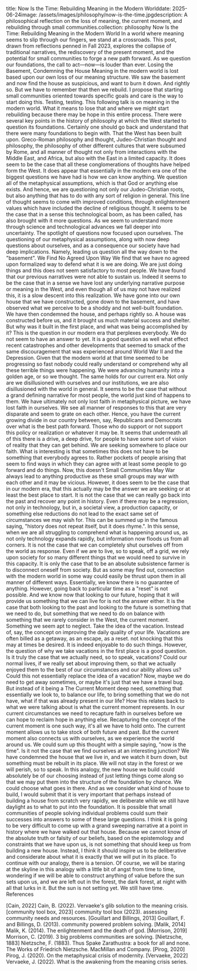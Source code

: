 
title: Now Is the Time: Rebuilding Meaning in the Modern Worlddate: 2025-06-24image: /assets/images/philosophy/now-is-the-time.jpgdescription: A philosophical reflection on the loss of meaning, the current moment, and rebuilding through small communities.collection: philosophy
Now Is the Time: Rebuilding Meaning in the Modern World
In a world where meaning seems to slip through our fingers, we stand at a crossroads. This post, drawn from reflections penned in Fall 2023, explores the collapse of traditional narratives, the rediscovery of the present moment, and the potential for small communities to forge a new path forward. As we question our foundations, the call to act—now—is louder than ever.
Losing the Basement, Condemning the House
Meaning in the modern world is lost based upon our own loss of our meaning structure. We saw the basement and now find the house as suspicious, and want to burn it down. And rightly so. But we have to remember that then we rebuild. I propose that starting small communities oriented towards specific goals and care is the way to start doing this.
Testing, testing. This following talk is on meaning in the modern world. What it means to lose that and where we might start rebuilding because there may be hope in this entire process.
There were several key points in the history of philosophy at which the West started to question its foundations. Certainly one should go back and understand that there were many foundations to begin with. That the West has been built upon. Greco-Roman philosophy and thought, Judeo-Christian thought and philosophy, the philosophy of other different cultures that were subsumed by Rome, and all manner of thought not only from interactions with the Middle East, and Africa, but also with the East in a limited capacity. It does seem to be the case that all these conglomerations of thoughts have helped form the West. It does appear that essentially in the modern era one of the biggest questions we have had is how we can know anything. We question all of the metaphysical assumptions, which is that God or anything else exists. And hence, we are questioning not only our Judeo-Christian roots, but also anything that has to do with any sort of religion in general. This line of thought seems to come with improved conditions, through enlightenment values which have included the decline of religious thought. It seems to be the case that in a sense this technological boom, as has been called, has also brought with it more questions. As we seem to understand more through science and technological advances we fall deeper into uncertainty. The spotlight of questions now focused upon ourselves. The questioning of our metaphysical assumptions, along with now deep questions about ourselves, and as a consequence our society have had deep implications. Namely, leading us question all the way down to the "basement".
We Find No Agreed Upon Way
We find that we have no agreed upon formalized way to defend what it is we are doing. We are just doing things and this does not seem satisfactory to most people. We have found that our previous narratives were not able to sustain us. Indeed it seems to be the case that in a sense we have lost any underlying narrative purpose or meaning in the West, and even though all of us may not have realized this, it is a slow descent into this realization. We have gone into our own house that we have constructed, gone down to the basement, and have observed what we perceive to be a shoddy and not well-built foundation. We have then condemned the house, and perhaps rightly so. A house was constructed before us, and it brought us much material success and shelter. But why was it built in the first place, and what was being accomplished by it? This is the question in our modern era that perplexes everybody. We do not seem to have an answer to yet. It is a good question as well what effect recent catastrophes and other developments that seemed to smack of the same discouragement that was experienced around World War II and the Depression. Given that the modern world at that time seemed to be progressing so fast nobody could really understand or comprehend why all these terrible things were happening. We were advancing humanity into a golden age, or so we thought. The same holds for our current era. Not only are we disillusioned with ourselves and our institutions, we are also disillusioned with the world in general. It seems to be the case that without a grand defining narrative for most people, the world just kind of happens to them. We have ultimately not only lost faith in metaphysical picture, we have lost faith in ourselves. We see all manner of responses to this that are very disparate and seem to grate on each other. Hence, you have the current growing divide in our country between, say, Republicans and Democrats over what is the best path forward. Those who do support or not support this policy or realization or whatever it may be. It seems that underneath all of this there is a drive, a deep drive, for people to have some sort of vision of reality that they can get behind. We are seeking somewhere to place our faith. What is interesting is that sometimes this does not have to be something that everybody agrees to. Rather pockets of people arising that seem to find ways in which they can agree with at least some people to go forward and do things. Now, this doesn't
Small Communities May War
always lead to anything productive as these small groups may war with each other and it may be vicious. However, it does seem to be the case that in our modern era, that this actually may be the answer we are seeking or at least the best place to start. It is not the case that we can really go back into the past and recover any point in history. Even if there may be a regression, not only in technology, but in, a societal view, a production capacity, or something else reductions do not lead to the exact same set of circumstances we may wish for. This can be summed up in the famous saying, "history does not repeat itself, but it does rhyme.". In this sense, when we are all struggling to comprehend what is happening around us, as not only technology expands rapidly, but information now floods us from all corners. It is not the case that we can completely shut ourselves off from the world as response. Even if we are to live, so to speak, off a grid, we rely upon society for so many different things that we would need to survive in this capacity. It is only the case that to be an absolute subsistence farmer is to disconnect oneself from society. But as some may find out, connection with the modern world in some way could easily be thrust upon them in all manner of different ways. Essentially, we know there is no guarantee of anything. However, going back to particular time as a "reset" is not possible. And we know now that looking to our future, hoping that it will provide us something that we can live for is not the answer either. It is the case that both looking to the past and looking to the future is something that we need to do, but something that we need to do on balance with something that we rarely consider in the West, the current moment. Something we seem apt to neglect. Take the idea of the vacation. Instead of, say, the concept on improving the daily quality of your life. Vacations are often billed as a getaway, as an escape, as a reset. not knocking that this may at times be desired. It is indeed enjoyable to do such things. However, the question of why we take vacations in the first place is a good question. Is it truly the case that we actually need, so to speak, vacations? Could our normal lives, if we really set about improving them, so that we actually enjoyed them to the best of our circumstances and our ability allows us? Could this not essentially replace the idea of a vacation? Now, maybe we do need to get away sometimes, or maybe it's just that we have a travel bug. But instead of it being a
The Current Moment
deep need, something that essentially we look to, to balance our life, to bring something that we do not have, what if that was already present in our life? How this relates back to what we were talking about is what the current moment represents. In our current circumstances we need to recapture faith in ourselves before we can hope to reclaim hope in anything else. Recapturing the concept of the current moment is one such way, it's all we have to hold onto. The current moment allows us to take stock of both future and past. But the current moment also connects us with ourselves, as we experience the world around us. We could sum up this thought with a simple saying, "now is the time".
Is it not the case that we find ourselves at an interesting junction? We have condemned the house that we live in, and we watch it burn down, but something must be rebuilt in its place. We will not stay in the forest or we will perish, so to speak. In this analogy, the new house we build could absolutely be of our choosing instead of just letting things come along so that we may put them into the structure of the foundation by chance. We could choose what goes in there. And as we consider what kind of house to build, I would submit that it is very important that perhaps instead of building a house from scratch very rapidly, we deliberate while we still have daylight as to what to put into the foundation. It is possible that small communities of people solving individual problems could sum their successes into answers to some of these large questions. I think it is going to be very difficult to come up with a grand sweeping narrative at a point in history where we have walked out that house. Because we cannot know of the absolute truth or falsity of our beliefs, based on the epistemology and constraints that we have upon us, is not something that should keep us from building a new house. Instead, I think it should inspire us to be deliberative and considerate about what it is exactly that we will put in its place. To continue with our analogy, there is a tension. Of course, we will be staring at the skyline in this analogy with a little bit of angst from time to time, wondering if we will be able to construct anything of value before the sun sets upon us, and we are left out in the forest, the dark forest, at night with all that lurks in it. But the sun is not setting yet. We still have time.
References

[Cain, 2022] Cain, B. (2022). Vervaeke's glib solution to the meaning crisis.
[community tool box, 2023] community tool box (2023). assessing community needs and resources.
[Gouillart and Billings, 2013] Gouillart, F. and Billings, D. (2013). community powered problem solving.
[Malik, 2014] Malik, K. (2014). The enlightenment and the death of god.
[Morrison, 2019] Morrison, C. (2019). 3 big problems communities are solving.
[Nietzsche, 1883] Nietzsche, F. (1883). Thus Spake Zarathustra: a book for all and none. The Works of Friedrich Nietzsche. MacMillan and Company.
[Pirog, 2020] Pirog, J. (2020). On the metaphysical crisis of modernity.
[Vervaeke, 2022] Vervaeke, J. (2022). What is the awakening from the meaning crisis series.
